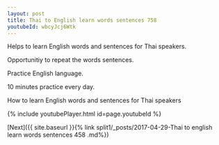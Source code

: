 ```yaml
---
layout: post
title: Thai to English learn words sentences 758 
youtubeId: wbcyJcj6Wtk
---
```

 
 
Helps to learn English words and sentences for Thai speakers.

Opportunitiy to repeat the words sentences. 

Practice English language. 
 
10 minutes practice every day. 
 
How to learn English words and sentences for Thai speakers 
 
{% include youtubePlayer.html id=page.youtubeId %}
 
 
[Next]({{ site.baseurl }}{% link  split1/_posts/2017-04-29-Thai to english learn words sentences 458 .md%})
 
